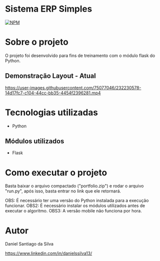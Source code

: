 # Sistema ERP Simples
[![NPM](https://img.shields.io/npm/l/react)](https://github.com/DanSantiago/DanSantiago.github.io/blob/main/LICENSE)


# Sobre o projeto

O projeto foi desenvolvido para fins de treinamento com o módulo flask do Python.


## Demonstração Layout - Atual 

https://user-images.githubusercontent.com/75077046/232230578-14d17fc7-c104-44cc-bb35-4454f2396281.mp4

# Tecnologias utilizadas
- Python

## Módulos utilizados
- Flask

# Como executar o projeto

Basta baixar o arquivo compactado ("portfolio.zip") e rodar o arquivo "run.py", após isso, basta entrar no link que ele retornará.

OBS: É necessário ter uma versão do Python instalada para a execução funcionar.
OBS2: É necessário instalar os módulos utilizados antes de executar o algoritmo.
OBS3: A versão mobile não funciona por hora.

# Autor

Daniel Santiago da Silva

https://www.linkedin.com/in/danielssilva13/
